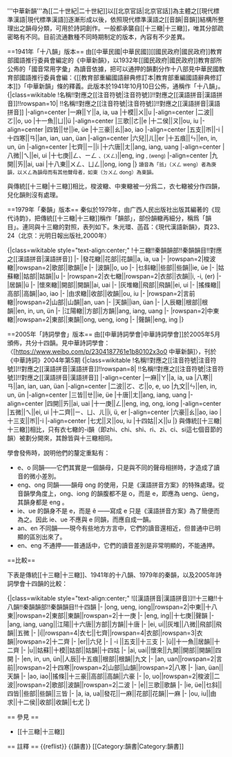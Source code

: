 '''中華新韻'''為[[二十世紀|二十世紀]]以[[北京官話|北京官話]]為主體之[[現代標準漢語|現代標準漢語]]逐漸形成以後，依照現代標準漢語之[[音韻|音韻]]結構所整理出之韻母分類，可用於詩詞創作。一般都承襲自[[十三轍|十三轍]]，唯其分部疏密略有不同。目前流通數種不同時期制定的版本，內容有不少差異。

==1941年「十八韻」版本==
由[[中華民國|中華民國]][[國民政府|國民政府]]教育部國語推行委員會編定的《中華新韻》，以1932年[[國民政府|國民政府]]教育部所公佈的「國音常用字彙」為讀音依據，把可以通押的韻劃分作十八部<ref>見中華民國教育部國語推行委員會編：《[[教育部重編國語辭典修訂本|教育部重編國語辭典修訂本]]》「中華新韻」條的釋義</ref>。此版本於1941年10月10日公佈，通稱作「十八韻」。
{|class=wikitable
!名稱!!對應之[[注音符號|注音符號]]!!對應之[[漢語拼音|漢語拼音]]!!rowspan=10| !!名稱!!對應之[[注音符號|注音符號]]!!對應之[[漢語拼音|漢語拼音]]
|-align=center
|一麻||ㄚ||a, ia, ua
|十模||ㄨ||u
|-align=center
|二波||ㄛ||o, uo
|十一魚||ㄩ||ü
|-align=center
|三歌||ㄜ||e
|十二侯||ㄡ||ou, iu
|-align=center
|四皆||ㄝ||ie, üe
|十三豪||ㄠ||ao, iao
|-align=center
|五支||ㄭ||-i
|十四寒||ㄢ||an, ian, uan, üan
|-align=center
|六兒||ㄦ||er
|十五痕||ㄣ||en, in, un, ün
|-align=center
|七齊||ㄧ||i
|十六唐||ㄤ||ang, iang, uang
|-align=center
|八微||ㄟ||ei, ui
|十七庚||ㄥ、ㄧㄥ <small>、(ㄨㄥ)</small>||eng, ing <small>, (weng)</small>
|-align=center
|九開||ㄞ||ai, uai
|十八東||ㄨㄥ、ㄩㄥ||ong, iong
|}
<small>讀音為「翁」（ㄨㄥ weng）者為庚韻，以ㄨㄥ為韻母而有其他聲母者，如東（ㄉㄨㄥ dong）為東韻。</small>

與傳統[[十三轍|十三轍]]相比，梭波轍、中東轍被一分爲二，衣七轍被分作四韻，兒化韻則沒有處理。

==1979年「秦韻」版本==
秦似於1979年，由广西人民出版社出版其編著的《现代诗韵》，把傳統[[十三轍|十三轍]]稱作「韻部」，部份韻轍再細分，稱爲「韻目」。連同與十三轍的對照，表列如下。<ref name=xin>朱光環、菡萏：《現代漢語新韻》，頁23、24（北京：光明日報出版社,2000年）</ref>

{|class=wikitable style="text-align:center;"
!十三轍!!秦韻韻部!!秦韻韻目!!對應之[[漢語拼音|漢語拼音]]
|-
|發花轍||花部||花韻||a, ia, ua
|-
|rowspan=2|梭波轍||rowspan=2|歌部||歌韻||e
|-
|波韻||o, uo
|-
|乜斜轍||些部||些韻||ie, üe
|-
|姑蘇轍||姑部||姑韻||u
|-
|rowspan=2|衣七轍||rowspan=2|衣部||衣韻||i, -i, (er)
|-
|居韻||ü
|-
|懷來轍||開部||開韻||ai, uai
|-
|灰堆轍||飛部||飛韻||ei, ui
|-
|搖條轍||高部||高韻||ao, iao
|-
|由求轍||收部||收韻||ou, iu
|-
|rowspan=2|言前轍||rowspan=2|山部||山韻||an, uan
|-
|天韻||ian, üan
|-
|人辰轍||根部||根韻||en, in, un, ün
|-
|江陽轍||方部||方韻||ang, iang, uang
|-
|rowspan=2|中東轍||rowspan=2|東部||東韻||ong, ueng, iong
|-
|聲韻||eng, ing
|}

==2005年「詩詞學會」版本==
由[[中華詩詞學會|中華詩詞學會]]於2005年5月頒佈，共分十四韻。<ref name="club">見中華詩詞學會：〈[https://www.weibo.com/p/2304187761e1b80102x3o0 中華新韻]〉，刊於《中華詩詞》2004年第5期</ref>
{|class=wikitable
!名稱!!對應之[[注音符號|注音符號]]!!對應之[[漢語拼音|漢語拼音]]!!rowspan=8| !!名稱!!對應之[[注音符號|注音符號]]!!對應之[[漢語拼音|漢語拼音]]
|-align=center
|一麻||ㄚ||a, ia, ua
|八寒||ㄢ||an, ian, uan, üan
|-align=center
|二波||ㄛ、ㄜ||o, e, uo
|九文||ㄣ||en, in, un, ün
|-align=center
|三皆||ㄝ||ie, üe
|十唐||ㄤ||ang, iang, uang
|-align=center
|四開||ㄞ||ai, uai
|十一庚||ㄥ||eng, ing, ong, iong
|-align=center
|五微||ㄟ||ei, ui
|十二齊||ㄧ、ㄩ、ㄦ||i, ü, er
|-align=center
|六豪||ㄠ||ao, iao
|十三支||ㄭ||-i
|-align=center
|七尤||ㄡ||ou, iu
|十四姑||ㄨ||u
|}
與傳統[[十三轍|十三轍]]相比，只有衣七轍的-i韻（即zhi、chi、shi、ri、zi、ci、si這七個音節的韻）被劃分開來，其餘皆與十三轍相同。

學會發佈時，說明他們的釐定重點有：<ref name="club" />
* e、o 同韻——它們其實是一個韻母，只是與不同的聲母相拼時，才造成了讀音的微小差別。
* eng、ong 同韻——韻母 ong 的使用，只是《漢語拼音方案》的特殊處理。從音韻學角度上，ong、iong 的韻腹都不是 o，而是 e，即應為 ueng、üeng，其韻身都是 eng 。
* ie、ue 的韻身不是 e，而是 ê ——寫成 e 只是《漢語拼音方案》為了簡便而為之。因此 ie、ue 不應與 e 同韻，而應自成一韻。
* an、en 不同韻——現今有些地方方言中，它們的讀音還相近，但普通中已明顯的區別出來了。
* en、eng 不通押——普通話中，它們的讀音差別是非常明顯的，不能通押。

==比較==

下表是傳統[[十三轍|十三轍]]、1941年的十八韻、1979年的秦韻，以及2005年詩詞學會十四韻的比較：

{|class=wikitable style="text-align:center;"
![[漢語拼音|漢語拼音]]!!十三轍!!十八韻!!秦韻韻部!!秦韻韻目!!十四韻
|-
|ong, ueng, iong||rowspan=2|中東||十八東||rowspan=2|東部||東韻||rowspan=2|十一庚
|-
|eng, ing||十七庚||聲韻
|-
|ang, iang, uang||江陽||十六唐||方部||方韻||十唐
|-
|ei, ui||灰堆||八微||飛部||飛韻||五微
|-
|i||rowspan=4|衣七||七齊||rowspan=4|衣部||rowspan=3|衣韻||rowspan=2|十二齊
|-
|er||六兒
|-
| -i ||五支||十三支
|-
|ü||十一魚||居韻||十二齊
|-
|u||姑蘇||十模||姑部||姑韻||十四姑
|-
|ai, uai||懷來||九開||開部||開韻||四開
|-
|en, in, un, ün||人辰||十五痕||根部||根韻||九文
|-
|an, uan||rowspan=2|言前||rowspan=2|十四寒||rowspan=2|山部||山韻||rowspan=2|八寒
|-
|ian, üan||天韻
|-
|ao, iao||搖條||十三豪||高部||高韻||六豪
|-
|o, uo||rowspan=2|梭波||二波||rowspan=2|歌部||波韻||rowspan=2|二波
|-
|e||三歌||歌韻
|-
|ie, üe||乜斜||四皆||些部||些韻||三皆
|-
|a, ia, ua||發花||一麻||花部||花韻||一麻
|-
|ou, iu||由求||十二侯||收部||收韻||七尤
|}

== 參見 ==
* [[十三轍|十三轍]]

== 註釋 ==
{{reflist}}
{{韻書}}
[[Category:韻書|Category:韻書]]